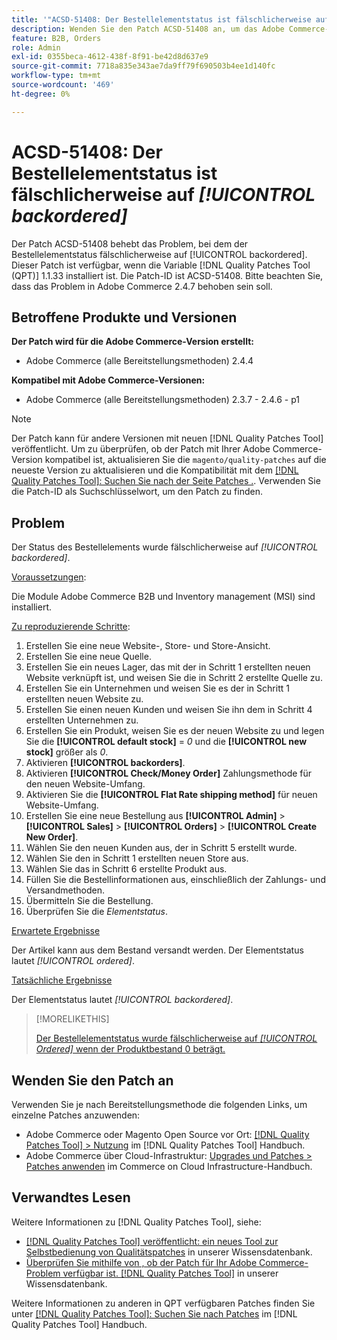 ```yaml
---
title: '"ACSD-51408: Der Bestellelementstatus ist fälschlicherweise auf [!UICONTROL backordered]'''
description: Wenden Sie den Patch ACSD-51408 an, um das Adobe Commerce-Problem zu beheben, bei dem der Bestellelementstatus fälschlicherweise auf [!UICONTROL backordered].
feature: B2B, Orders
role: Admin
exl-id: 0355beca-4612-438f-8f91-be42d8d637e9
source-git-commit: 7718a835e343ae7da9ff79f690503b4ee1d140fc
workflow-type: tm+mt
source-wordcount: '469'
ht-degree: 0%

---
```


# ACSD-51408: Der Bestellelementstatus ist fälschlicherweise auf *[!UICONTROL backordered]*

Der Patch ACSD-51408 behebt das Problem, bei dem der Bestellelementstatus fälschlicherweise auf [!UICONTROL backordered]. Dieser Patch ist verfügbar, wenn die Variable [!DNL Quality Patches Tool (QPT)] 1.1.33 installiert ist. Die Patch-ID ist ACSD-51408. Bitte beachten Sie, dass das Problem in Adobe Commerce 2.4.7 behoben sein soll.

## Betroffene Produkte und Versionen

**Der Patch wird für die Adobe Commerce-Version erstellt:**

* Adobe Commerce (alle Bereitstellungsmethoden) 2.4.4

**Kompatibel mit Adobe Commerce-Versionen:**

* Adobe Commerce (alle Bereitstellungsmethoden) 2.3.7 - 2.4.6 - p1

>[!NOTE]
>
>Der Patch kann für andere Versionen mit neuen [!DNL Quality Patches Tool] veröffentlicht. Um zu überprüfen, ob der Patch mit Ihrer Adobe Commerce-Version kompatibel ist, aktualisieren Sie die `magento/quality-patches` auf die neueste Version zu aktualisieren und die Kompatibilität mit dem [[!DNL Quality Patches Tool]: Suchen Sie nach der Seite Patches .](https://experienceleague.adobe.com/tools/commerce-quality-patches/index.html). Verwenden Sie die Patch-ID als Suchschlüsselwort, um den Patch zu finden.

## Problem

Der Status des Bestellelements wurde fälschlicherweise auf *[!UICONTROL backordered]*.

<u>Voraussetzungen</u>:

Die Module Adobe Commerce B2B und Inventory management (MSI) sind installiert.

<u>Zu reproduzierende Schritte</u>:

1. Erstellen Sie eine neue Website-, Store- und Store-Ansicht.
1. Erstellen Sie eine neue Quelle.
1. Erstellen Sie ein neues Lager, das mit der in Schritt 1 erstellten neuen Website verknüpft ist, und weisen Sie die in Schritt 2 erstellte Quelle zu.
1. Erstellen Sie ein Unternehmen und weisen Sie es der in Schritt 1 erstellten neuen Website zu.
1. Erstellen Sie einen neuen Kunden und weisen Sie ihn dem in Schritt 4 erstellten Unternehmen zu.
1. Erstellen Sie ein Produkt, weisen Sie es der neuen Website zu und legen Sie die **[!UICONTROL default stock]** = *0* und die **[!UICONTROL new stock]** größer als *0*.
1. Aktivieren **[!UICONTROL backorders]**.
1. Aktivieren **[!UICONTROL Check/Money Order]** Zahlungsmethode für den neuen Website-Umfang.
1. Aktivieren Sie die **[!UICONTROL Flat Rate shipping method]** für neuen Website-Umfang.
1. Erstellen Sie eine neue Bestellung aus **[!UICONTROL Admin]** > **[!UICONTROL Sales]** > **[!UICONTROL Orders]** > **[!UICONTROL Create New Order]**.
1. Wählen Sie den neuen Kunden aus, der in Schritt 5 erstellt wurde.
1. Wählen Sie den in Schritt 1 erstellten neuen Store aus.
1. Wählen Sie das in Schritt 6 erstellte Produkt aus.
1. Füllen Sie die Bestellinformationen aus, einschließlich der Zahlungs- und Versandmethoden.
1. Übermitteln Sie die Bestellung.
1. Überprüfen Sie die *Elementstatus*.

<u>Erwartete Ergebnisse</u>

Der Artikel kann aus dem Bestand versandt werden. Der Elementstatus lautet *[!UICONTROL ordered]*.

<u>Tatsächliche Ergebnisse</u>

Der Elementstatus lautet *[!UICONTROL backordered]*.

>[!MORELIKETHIS]
>
>[Der Bestellelementstatus wurde fälschlicherweise auf *[!UICONTROL Ordered]* wenn der Produktbestand 0 beträgt.](/help/support-tools/patches-available-in-qpt-tool/v1-1-33/acsd-51735-order-item-status-incorrectly-set.md)

## Wenden Sie den Patch an

Verwenden Sie je nach Bereitstellungsmethode die folgenden Links, um einzelne Patches anzuwenden:

* Adobe Commerce oder Magento Open Source vor Ort: [[!DNL Quality Patches Tool] > Nutzung](https://experienceleague.adobe.com/docs/commerce-operations/tools/quality-patches-tool/usage.html) im [!DNL Quality Patches Tool] Handbuch.
* Adobe Commerce über Cloud-Infrastruktur: [Upgrades und Patches > Patches anwenden](https://experienceleague.adobe.com/docs/commerce-cloud-service/user-guide/develop/upgrade/apply-patches.html) im Commerce on Cloud Infrastructure-Handbuch.

## Verwandtes Lesen

Weitere Informationen zu [!DNL Quality Patches Tool], siehe:

* [[!DNL Quality Patches Tool] veröffentlicht: ein neues Tool zur Selbstbedienung von Qualitätspatches](/help/announcements/adobe-commerce-announcements/magento-quality-patches-released-new-tool-to-self-serve-quality-patches.md) in unserer Wissensdatenbank.
* [Überprüfen Sie mithilfe von , ob der Patch für Ihr Adobe Commerce-Problem verfügbar ist. [!DNL Quality Patches Tool]](/help/support-tools/patches-available-in-qpt-tool/check-patch-for-magento-issue-with-magento-quality-patches.md) in unserer Wissensdatenbank.

Weitere Informationen zu anderen in QPT verfügbaren Patches finden Sie unter [[!DNL Quality Patches Tool]: Suchen Sie nach Patches](https://experienceleague.adobe.com/tools/commerce-quality-patches/index.html) im [!DNL Quality Patches Tool] Handbuch.
